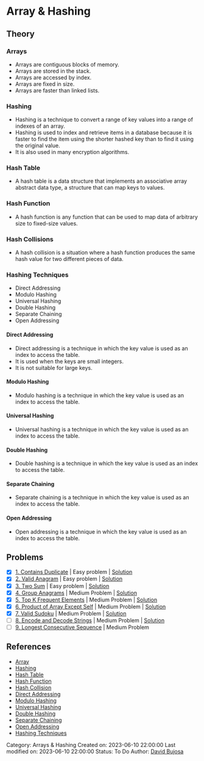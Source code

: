 # Array & Hashing

## Theory

### Arrays

- Arrays are contiguous blocks of memory.
- Arrays are stored in the stack.
- Arrays are accessed by index.
- Arrays are fixed in size.
- Arrays are faster than linked lists.

### Hashing

- Hashing is a technique to convert a range of key values into a range of indexes of an array.
- Hashing is used to index and retrieve items in a database because it is faster to find the item using the shorter hashed key than to find it using the original value.
- It is also used in many encryption algorithms.

### Hash Table

- A hash table is a data structure that implements an associative array abstract data type, a structure that can map keys to values.

### Hash Function

- A hash function is any function that can be used to map data of arbitrary size to fixed-size values.

### Hash Collisions

- A hash collision is a situation where a hash function produces the same hash value for two different pieces of data.

### Hashing Techniques

- Direct Addressing
- Modulo Hashing
- Universal Hashing
- Double Hashing
- Separate Chaining
- Open Addressing

#### Direct Addressing

- Direct addressing is a technique in which the key value is used as an index to access the table.
- It is used when the keys are small integers.
- It is not suitable for large keys.

#### Modulo Hashing

- Modulo hashing is a technique in which the key value is used as an index to access the table.

#### Universal Hashing

- Universal hashing is a technique in which the key value is used as an index to access the table.

#### Double Hashing

- Double hashing is a technique in which the key value is used as an index to access the table.

#### Separate Chaining

- Separate chaining is a technique in which the key value is used as an index to access the table.

#### Open Addressing

- Open addressing is a technique in which the key value is used as an index to access the table.

## Problems

- [x] [1. Contains Duplicate](https://leetcode.com/problems/contains-duplicate/) | Easy problem | [Solution](src/easy/contains_duplicate.rs)
- [x] [2. Valid Anagram](https://leetcode.com/problems/valid-anagram/) | Easy problem | [Solution](src/easy/valid_anagram.rs)
- [x] [3. Two Sum](https://leetcode.com/problems/two-sum/) | Easy problem | [Solution](src/easy/two_sum.rs)
- [x] [4. Group Anagrams](https://leetcode.com/problems/group-anagrams/) | Medium Problem | [Solution](src/medium/group_anagrams.rs)
- [x] [5. Top K Frequent Elements](https://leetcode.com/problems/top-k-frequent-elements/) | Medium Problem | [Solution](src/medium/top_k_frequent_elements.rs)
- [x] [6. Product of Array Except Self](https://leetcode.com/problems/product-of-array-except-self/) | Medium Problem | [Solution](src/medium/product_of_array_except_self.rs)
- [x] [7. Valid Sudoku](https://leetcode.com/problems/valid-sudoku/) | Medium Problem | [Solution](src/medium/valid_sudoku.rs)
- [ ] [8. Encode and Decode Strings](https://leetcode.com/problems/encode-and-decode-strings/) | Medium Problem | [Solution](src/medium/encode_and_decode_strings.rs)
- [ ] [9. Longest Consecutive Sequence](https://leetcode.com/problems/longest-consecutive-sequence/) | Medium Problem

## References

- [Array](https://en.wikipedia.org/wiki/Array_data_structure)
- [Hashing](https://en.wikipedia.org/wiki/Hash_function)
- [Hash Table](https://en.wikipedia.org/wiki/Hash_table)
- [Hash Function](https://en.wikipedia.org/wiki/Hash_function)
- [Hash Collision](https://en.wikipedia.org/wiki/Hash_collision)
- [Direct Addressing](https://en.wikipedia.org/wiki/Direct_addressing)
- [Modulo Hashing](https://en.wikipedia.org/wiki/Modulo_operation)
- [Universal Hashing](https://en.wikipedia.org/wiki/Universal_hashing)
- [Double Hashing](https://en.wikipedia.org/wiki/Double_hashing)
- [Separate Chaining](https://en.wikipedia.org/wiki/Hash_table#Separate_chaining)
- [Open Addressing](https://en.wikipedia.org/wiki/Open_addressing)
- [Hashing Techniques](https://www.geeksforgeeks.org/hashing-set-1-introduction/)

Category: Arrays & Hashing
Created on: 2023-06-10 22:00:00
Last modified on: 2023-06-10 22:00:00
Status: To Do
Author: [David Bujosa](https://github.com/bujosa)
